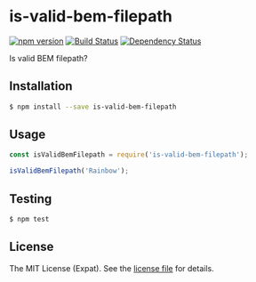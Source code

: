 is-valid-bem-filepath
=====================
[![npm version][npm-image]][npm-url]
[![Build Status][travis-image]][travis-url]
[![Dependency Status][daviddm-image]][daviddm-url]

Is valid BEM filepath?

Installation
------------
```sh
$ npm install --save is-valid-bem-filepath
```

Usage
-----
```js
const isValidBemFilepath = require('is-valid-bem-filepath');

isValidBemFilepath('Rainbow');
```

Testing
-------
```sh
$ npm test
```

License
-------
The MIT License (Expat). See the [license file](LICENSE) for details.

[npm-image]: https://badge.fury.io/js/is-valid-bem-filepath.svg
[npm-url]: https://npmjs.org/package/is-valid-bem-filepath
[travis-image]: https://travis-ci.org/jbenner-radham/is-valid-bem-filepath.svg?branch=master
[travis-url]: https://travis-ci.org/jbenner-radham/is-valid-bem-filepath
[daviddm-image]: https://david-dm.org/jbenner-radham/is-valid-bem-filepath.svg?theme=shields.io
[daviddm-url]: https://david-dm.org/jbenner-radham/is-valid-bem-filepath
